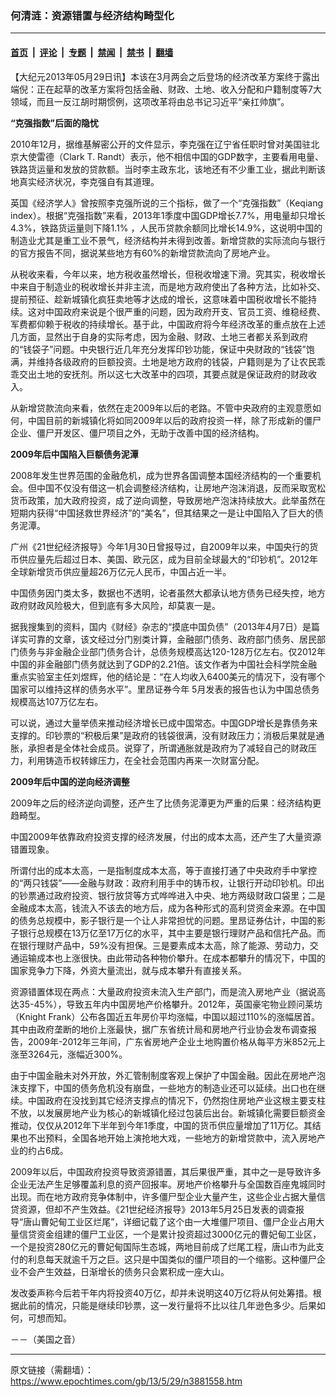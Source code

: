### 何清涟：资源错置与经济结构畸型化

---

#### [首页](../../../..?n3881558) &nbsp;|&nbsp; [评论](../../../../../epoch-comment?n3881558) &nbsp;|&nbsp; [专题](../../../../../epoch-special?n3881558) &nbsp;|&nbsp; [禁闻](../../../../../epoch-news?n3881558) &nbsp;|&nbsp; [禁书](../../../../../books?n3881558) &nbsp;|&nbsp; [翻墙](https://github.com/gfw-breaker/nogfw/blob/master/README.md?n3881558)


<div class="post_content" id="artbody" itemprop="articleBody">
 <!-- article content begin -->
 <p>
  【大纪元2013年05月29日讯】本该在3月两会之后登场的经济改革方案终于露出端倪：正在起草的改革方案将包括金融、财政、土地、收入分配和户籍制度等7大领域，而且一反江胡时期惯例，这项改革将由总书记习近平“亲扛帅旗”。
 </p>
 <p>
  <b>
   “克强指数”后面的隐忧
  </b>
 </p>
 <p>
  2010年12月，据维基解密公开的文件显示，李克强在辽宁省任职时曾对美国驻北京大使雷德（Clark T. Randt）表示，他不相信中国的GDP数字，主要看用电量、铁路货运量和发放的贷款额。当时李主政东北，该地还有不少重工业，据此判断该地真实经济状况，李克强自有其道理。
 </p>
 <p>
  英国《经济学人》曾按照李克强所说的三个指标，做了一个“克强指数”（Keqiang index）。根据“克强指数”来看，2013年1季度中国GDP增长7.7%，用电量却只增长4.3%，铁路货运量则下降1.1% ，人民币贷款余额同比增长14.9%，这说明中国的制造业尤其是重工业不景气，经济结构并未得到改善。新增贷款的实际流向与银行的官方报告不同，据说某些地方有60%的新增贷款流向了房地产业。
 </p>
 <p>
  从税收来看，今年以来，地方税收虽然增长，但税收增速下滑。究其实，税收增长中来自于制造业的税收增长并非主流，而是地方政府使出了各种方法，比如补交、提前预征、趁新城镇化疯狂卖地等才达成的增长，这意味着中国税收增长不能持续。这对中国政府来说是个很严重的问题，因为政府开支、官员工资、维稳经费、军费都仰赖于税收的持续增长。基于此，中国政府将今年经济改革的重点放在上述几方面，显然出于自身的实际考虑，因为金融、财政、土地三者都关系到政府的“钱袋子”问题。中央银行近几年充分发挥印钞功能，保证中央财政的“钱袋”饱满，并维持各级政府的巨额投资。土地是地方政府的钱袋，户籍则是为了让农民乖乖交出土地的安抚剂。所以这七大改革中的四项，其要点就是保证政府的财政收入。
 </p>
 <p>
  从新增贷款流向来看，依然在走2009年以后的老路。不管中央政府的主观意愿如何，中国目前的新城镇化将如同2009年以后的政府投资一样，除了形成新的僵尸企业、僵尸开发区、僵尸项目之外，无助于改善中国的经济结构。
 </p>
 <p>
  <b>
   2009年后中国陷入巨额债务泥潭
  </b>
 </p>
 <p>
  2008年发生世界范围的金融危机，成为世界各国调整本国经济结构的一个重要机会。但中国不仅没有借这一机会调整经济结构，让房地产泡沫消退，反而采取宽松货币政策，加大政府投资，成了逆向调整，导致房地产泡沫持续放大。此举虽然在短期内获得“中国拯救世界经济”的“美名”，但其结果之一是让中国陷入了巨大的债务泥潭。
 </p>
 <p>
  广州《21世纪经济报导》今年1月30日曾报导过，自2009年以来，中国央行的货币供应量先后超过日本、美国、欧元区，成为目前全球最大的“印钞机”。2012年全球新增货币供应量超26万亿元人民币，中国占近一半。
 </p>
 <p>
  中国债务因门类太多，数据也不透明，论者虽然大都承认地方债务已经失控，地方政府财政风险极大，但到底有多大风险，却莫衷一是。
 </p>
 <p>
  据我搜集到的资料，国内《财经》杂志的“摸底中国负债”（2013年4月7日）是篇详实可靠的文章，该文经过分门别类计算，金融部门债务、政府部门债务、居民部门债务与非金融企业部门债务合计，总债务规模高达120-128万亿左右。仅2012年中国的非金融部门债务就达到了GDP的2.21倍。该文作者为中国社会科学院金融重点实验室主任刘煜辉，他的结论是：“在人均收入6400美元的情况下，没有哪个国家可以维持这样的债务水平”。里昂证券今年 5月发表的报告也认为中国总债务规模高达107万亿左右。
 </p>
 <p>
  可以说，通过大量举债来推动经济增长已成中国常态。中国GDP增长是靠债务来支撑的。印钞票的“积极后果”是政府的钱袋很满，没有财政压力；消极后果就是通胀，承担者是全体社会成员。说穿了，所谓通胀就是政府为了减轻自己的财政压力，利用铸造币权转嫁压力，在全社会范围内再来一次财富分配。
 </p>
 <p>
  <b>
   2009年后中国的逆向经济调整
  </b>
 </p>
 <p>
  2009年之后的经济逆向调整，还产生了比债务泥潭更为严重的后果：经济结构更趋畸型。
 </p>
 <p>
  中国2009年依靠政府投资支撑的经济发展，付出的成本太高，还产生了大量资源错置现象。
 </p>
 <p>
  所谓付出的成本太高，一是指制度成本太高，等于直接打通了中央政府手中掌控的“两只钱袋”——金融与财政：政府利用手中的铸币权，让银行开动印钞机。印出的钞票通过政府投资、银行放贷等方式哗哗进入中央、地方两级财政口袋里；二是金融成本太高，钱流入不该去的地方后，成为各种形式的高利贷资金来源。在中国的债务总规模中，影子银行是一个让人非常担忧的问题。里昂证券估计，中国的影子银行总规模在13万亿至17万亿的水平，其中主要是银行理财产品和信托产品。而在银行理财产品中，59%没有担保。三是要素成本太高，除了能源、劳动力，交通运输成本也上涨很快。由此带动各种物价攀升。在成本都攀升的情况下，中国的国家竞争力下降，外资大量流出，就与成本攀升有直接关系。
 </p>
 <p>
  资源错置体现在两点：大量政府投资未流入生产部门，而是流入房地产业（据说高达35-45%），导致五年内中国房地产价格攀升。2012年，英国豪宅物业顾问莱坊（Knight Frank）公布各国近五年房价平均涨幅，中国以超过110%的涨幅居首。其中由政府垄断的地价上涨最快，据广东省统计局和房地产行业协会发布调查报告，2009年-2012年三年间，广东省房地产企业土地购置价格从每平方米852元上涨至3264元，涨幅近300%。
 </p>
 <p>
  由于中国金融未对外开放，外汇管制制度客观上保护了中国金融。因此在房地产泡沫支撑下，中国的债务危机没有崩盘，一些地方的制造业还可以延续。出口也在继续。中国政府在没找到其它经济支撑点的情况下，仍然抱住房地产业这根主要支柱不放，以发展房地产业为核心的新城镇化经过包装后出台。新城镇化需要巨额资金推动，仅仅从2012年下半年到今年1季度，中国的货币供应量增加了11万亿。其结果也不出预料，全国各地开始上演抢地大戏，一些地方的新增贷款中，流入房地产业的约占6成。
 </p>
 <p>
  2009年以后，中国政府投资导致资源错置，其后果很严重，其中之一是导致许多企业无法产生足够覆盖利息的资产回报率。房地产价格攀升与全国数百座鬼城同时出现。而在地方政府竞争体制中，许多僵尸型企业大量产生，这些企业占据大量信贷资源，但却不产生效益。《21世纪经济报导》2013年5月25日发表的调查报导“唐山曹妃甸工业区烂尾”，详细记载了这个由一大堆僵尸项目、僵尸企业占用大量信贷资金组建的僵尸工业区，一个是累计投资超过3000亿元的曹妃甸工业区，一个是投资280亿元的曹妃甸国际生态城，两地目前成了烂尾工程，唐山市为此支付的利息每天就逾千万之巨。这只是中国类似的僵尸项目的一个缩影。这种僵尸企业不会产生效益，日渐增长的债务只会累积成一座大山。
 </p>
 <p>
  发改委声称今后若干年内将投资40万亿，却并未说明这40万亿将从何处筹措。根据此前的情况，只能是继续印钞票，这一发行量将不比以往几年逊色多少。后果如何，可想而知。
 </p>
 <p>
  －－（美国之音）
 </p>
 <!-- article content end -->
 <div id="below_article_ad">
 </div>
</div>


---

原文链接（需翻墙）：https://www.epochtimes.com/gb/13/5/29/n3881558.htm